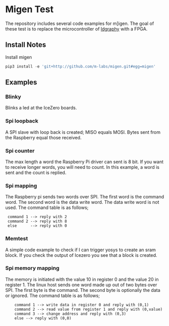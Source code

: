 # Migen Test

The repository includes several code examples for m]igen. 
The goal of these test is to replace the microcontroller of [ldgraphy](https://github.com/hstarmans/ldgraphy) with a FPGA.

## Install Notes
Install migen
```python
pip3 install -e 'git+http://github.com/m-labs/migen.git#egg=migen'
```

## Examples

### Blinky
Blinks a led at the IceZero boards.

### Spi loopback
A SPI slave with loop back is created; MISO equals MOSI. Bytes sent from the Raspberry equal those received.

### Spi counter
The max length a word the Raspberry Pi driver can sent is 8 bit. If you want to receive longer words, you will need to count. In this example, a word is sent and the count is replied.

### Spi mapping
The Raspberry pi sends two words over SPI. The first word is the command word. The second word is the data write word. The data write word is not used.
The command table is as follows;
```
 command 1 --> reply with 2
 command 2 --> reply with 8
 else      --> reply with 0
```

### Memtest 
A simple code example to check if I can trigger yosys to create an sram block. 
If you check the output of Icezero you see that a block is created.

### Spi memory mapping
The memory is initiated with the value 10 in register 0 and the value 20 in register 1.
The linux host sends one word made up out of two bytes over SPI. The first byte is the command. 
The second byte is optionally the data or ignored. The command table is as follows;
```
    command 1 --> write data in register 0 and reply with (0,1)
    command 2 --> read value from register 1 and reply with (0,value)
    command 3 --> change address and reply with (0,3)
    else --> reply with (0,0)
```

<!--
Planning;
 kijk of je geheugen test werkt
 kijk of je geheugen gebruikt ja
 http://xess.com/static/media/pages/pygmyhdl/examples/4_blockram/block_ram_party.html


Je memory test doet het niet;
 schrijf getal 1 naar adres 1
 schrijf getal 2 naar adres 2
 lees van adres 1
 als gelijk aan 1 led aan en draai huidige test
 vergelijk dan met migen code

Wat kun je doen?
  - de code werkt op een FPGA, maar je memory werkt zo niet.. dit moet anders
  - zie https://git.p-fb.net/pef/olimex/blob/master/adc.py
  - maak eerst een blink met memory
  - je kunt de code opruimen en beter leesbaar maken, door het gebruik van een statemachine
  - als ik een pakket verstuurd heb wil ik weten dat ie is aangekomen
  - ik wil een test maken waarin je data stuurt naar de fpga, verwerkt, en dan weer opnieuw stuurt.
         hoe snel kan dit?

Wat is de basis van het apparaat?
  - je kunt vragen wat is je toestand
  - je kunt een fout herkennen als die optreedt en krijgt informatie over die fout

## Laser scanner
# de host stuurt een willekeurig woordt, het krijgt ik wil data of ik wil geen data terug
# als de status is geef data, dan stuurt de raspberry data
# als de slave voldoende ontvangen heeft, dan leest de slave de data uit, de status wordt ik wil geen data
# als de slave niet voldoende ontvangen heeft, dan zegt de slave ik wil data
 -->
